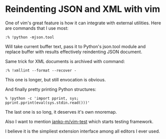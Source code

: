 # Reindenting JSON and XML with vim

One of vim's great feature is how it can integrate with external utilities.
Here are commands that I use most:

	:% !python -mjson.tool

Will take current buffer text, pass it to Python's json.tool module and
replace buffer with results effectively reindenting JSON document.

Same trick for XML documents is archived with command:

	:% !xmllint --format --recover -

This one is longer, but still envocation is obvious.

And finally pretty printing Python structures:

    % !python -c 'import pprint, sys; pprint.pprint(eval(sys.stdin.read()))'

The last one is so long, it deserves it's own nnoremap.

Also I want to mention [janko-m/vim-test] which starts testing framework.

I believe it is the simpliest extension interface among all editors I ever used.

[janko-m/vim-test]: https://github.com/janko-m/vim-test
